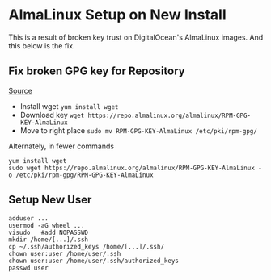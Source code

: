 # AlmaLinux Setup on New Install

This is a result of broken key trust on DigitalOcean's AlmaLinux images. And this below is the fix.

## Fix broken GPG key for Repository
[Source](https://serverfault.com/questions/1144827/alma-linux-8-update-fails-for-any-package-with-gpg-keys-check-fail)

- Install wget `yum install wget`
- Download key `wget https://repo.almalinux.org/almalinux/RPM-GPG-KEY-AlmaLinux`
- Move to right place `sudo mv RPM-GPG-KEY-AlmaLinux /etc/pki/rpm-gpg/`

Alternately, in fewer commands 
```
yum install wget
sudo wget https://repo.almalinux.org/almalinux/RPM-GPG-KEY-AlmaLinux -o /etc/pki/rpm-gpg/RPM-GPG-KEY-AlmaLinux
```

## Setup New User

```
adduser ...
usermod -aG wheel ...
visudo   #add NOPASSWD
mkdir /home/[...]/.ssh
cp ~/.ssh/authorized_keys /home/[...]/.ssh/
chown user:user /home/user/.ssh
chown user:user /home/user/.ssh/authorized_keys
passwd user
```
